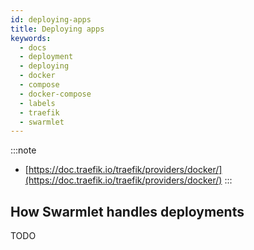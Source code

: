 ```yaml
---
id: deploying-apps
title: Deploying apps
keywords:
  - docs
  - deployment
  - deploying
  - docker
  - compose
  - docker-compose
  - labels
  - traefik
  - swarmlet
---
```


:::note
- [https://doc.traefik.io/traefik/providers/docker/](https://doc.traefik.io/traefik/providers/docker/)
:::

## How Swarmlet handles deployments

TODO

<!-- You can `git push` to any swarm manager node to create or update a repository and deploy your application on the swarm. Swarmlet creates a `git` user on the swarm node during installation and creates the `/var/repo` directory, which will contain the bare repositories for every application you deploy to the server using Swarmlet. If a repository does not exist, it will be created by a `pre-receive` git hook.

After receiving the repository, the `post-receive` hook will execute, which triggers the `deployments` service. The `deployments` service searches for the (optional) `.env` and `entrypoint` files and the project `docker-compose.yml` file, which must be placed in the root of the project. It will build the project using `docker-compose build`, push it to the specified registry and deploy the stack using `docker stack deploy`.

If you're deploying a project with a `Dockerfile` build step without registry, use the built-in Swarmlet registry. In the `docker-compose.yml` file, add:

```yml {3}
services:
  basic-example:
    image: ${SWARMLET_REGISTRY}/basic-example
    build: .
```

The `SWARMLET_REGISTRY` environment variable is available in every build and translates to `127.0.0.1:5000/v2`, this is the internal swarm registry address.

## Deployments with Swarmlet

After receiving the new or updated repository from a user `git push`, `swarmlet` will run these steps in following order:

- Receive updated repository triggers the `/var/repo/my-app.git/hooks/post-receive` hook
- Clone or the repository contents from `/var/repo/my-app.git` to `/home/git/my-app` and set folder permissions
- Run the `deployments` service, this is a service used by Swarmlet to handle application deployments.
  - Look for optional `.env` and `entrypoint` files and load/execute them to set up environment variables and/or run scripts before actual deployment
  - Run `docker-compose build --parallel` to build the stack (if a service uses a `Dockerfile`)
  - Run `docker-compose push` to push images to the specified registry. Swarmlet uses a local registry to store Docker images, use `${SWARMLET_REGISTRY}` to store your image to the local registry.
  - Run `docker stack deploy --compose-file $COMPOSE_FILE $REPO_NAME` to deploy the application stack to the swarm -->
